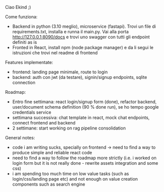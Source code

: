 Ciao Ekind ;) 

Come funziona:
- Backend in python (3.10 meglio), microservice (fastapi). Trovi un file di requirements.txt, installa e runna il main.py. Vai alla porta http://127.0.0.1:8090/docs e trovi uno swagger con tutti gli endpoint definiti as is
- Fronted in React, install npm (node package manager) e da li segui le istruzioni che trovi nel readme di frontend

Features implementate:
- frontend: landing page minimale, route to login
- backend: auth con jwt (da testare), signin/signup endpoints, sqlite connection

Roadmap:
- Entro fine settimana: react login/signup form (done), refactor backend, user/document schema definition (90 % done run), se ho tempo google credentials service
- settimana successiva: chat template in react, mock chat endpoints, connect frontend and backend
- 2 settimane: start working on rag pipeline consolidation


General notes:
- code i am writing sucks, specially on frontend -> need to find a way to produce simple and reliable react code
- need to find a way to follow the roadmap more strictly (i.e. i worked on login form but it is not really done - rewrite assets integration and some css)
- i am spending too much time on low value tasks (such as login/css/landing page etc) and not enough on value creation components such as search engine 
